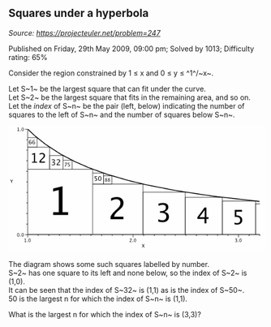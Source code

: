 Squares under a hyperbola
-------------------------

*Source: https://projecteuler.net/problem=247*

Published on Friday, 29th May 2009, 09:00 pm; Solved by 1013; Difficulty
rating: 65%

Consider the region constrained by 1 ≤ x and 0 ≤ y ≤ ^1^/~x~.

Let S~1~ be the largest square that can fit under the curve.\
 Let S~2~ be the largest square that fits in the remaining area, and so
on.\
 Let the *index* of S~n~ be the pair (left, below) indicating the number
of squares to the left of S~n~ and the number of squares below S~n~.

![](img/p247_hypersquares.gif)

The diagram shows some such squares labelled by number.\
 S~2~ has one square to its left and none below, so the index of S~2~ is
(1,0).\
 It can be seen that the index of S~32~ is (1,1) as is the index of
S~50~.\
 50 is the largest n for which the index of S~n~ is (1,1).

What is the largest n for which the index of S~n~ is (3,3)?
